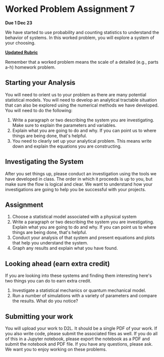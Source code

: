 # Worked Problem Assignment 7

**Due 1 Dec 23**

We have started to use probability and counting statistics to understand the behavior of systems. In this worked problem, you will explore a system of your choosing. 

[**Updated Rubric**](./updated_rubric.md)

Remember that a worked problem means the scale of a detailed (e.g., parts a-h) homework problem.

## Starting your Analysis

You will need to orient us to your problem as there are many potential statistical models. You will need to develop an analytical tractable situation that can also be explored using the numerical methods we have developed. You will need to do the following: 

1. Write a paragraph or two describing the system you are investigating. Make sure to explain the parameters and variables. 
2. Explain what you are going to do and why. If you can point us to where things are being done, that's helpful.
3. You need to clearly set up your analytical problem. This means write down and explain the equations you are constructing.

## Investigating the System

After you set things up, please conduct an investigation using the tools we have developed in class. The order in which it proceeds is up to you, but make sure the flow is logical and clear. We want to understand how your investigations are going to help you be successful with your projects.

## Assignment

1. Choose a statistical model associated with a physical system
2. Write a paragraph or two describing the system you are investigating. Explain what you are going to do and why. If you can point us to where things are being done, that's helpful.
3. Conduct your analysis of that system and present equations and plots that help you understand the system.
4. Graph any results and explain what you have found.


## Looking ahead (earn extra credit)

If you are looking into these systems and finding them interesting here's two things you can do to earn extra credit.

1. Investigate a statistical mechanics or quantum mechanical model.
2. Run a number of simulations with a variety of parameters and compare the results. What do you notice?

## Submitting your work

You will upload your work to D2L. It should be a single PDF of your work. If you also write code, please submit the associated files as well. If you do all of this in a Jupyter notebook, please export the notebook as a PDF and submit the notebook and PDF file. If you have any questions, please ask. We want you to enjoy working on these problems.